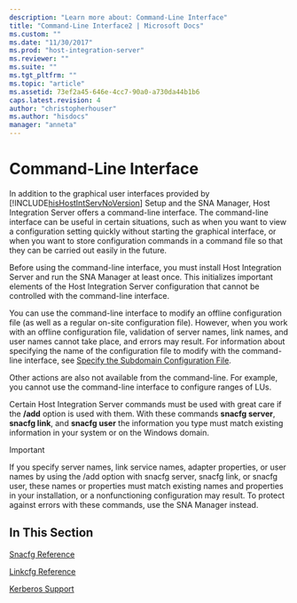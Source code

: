 ```yaml
---
description: "Learn more about: Command-Line Interface"
title: "Command-Line Interface2 | Microsoft Docs"
ms.custom: ""
ms.date: "11/30/2017"
ms.prod: "host-integration-server"
ms.reviewer: ""
ms.suite: ""
ms.tgt_pltfrm: ""
ms.topic: "article"
ms.assetid: 73ef2a45-646e-4cc7-90a0-a730da44b1b6
caps.latest.revision: 4
author: "christopherhouser"
ms.author: "hisdocs"
manager: "anneta"
---
```

# Command-Line Interface
In addition to the graphical user interfaces provided by [!INCLUDE[hisHostIntServNoVersion](../includes/hishostintservnoversion-md.md)] Setup and the SNA Manager, Host Integration Server offers a command-line interface. The command-line interface can be useful in certain situations, such as when you want to view a configuration setting quickly without starting the graphical interface, or when you want to store configuration commands in a command file so that they can be carried out easily in the future.  
  
 Before using the command-line interface, you must install Host Integration Server and run the SNA Manager at least once. This initializes important elements of the Host Integration Server configuration that cannot be controlled with the command-line interface.  
  
 You can use the command-line interface to modify an offline configuration file (as well as a regular on-site configuration file). However, when you work with an offline configuration file, validation of server names, link names, and user names cannot take place, and errors may result. For information about specifying the name of the configuration file to modify with the command-line interface, see [Specify the Subdomain Configuration File](../core/specify-the-subdomain-configuration-file2.md).  
  
 Other actions are also not available from the command-line. For example, you cannot use the command-line interface to configure ranges of LUs.  
  
 Certain Host Integration Server commands must be used with great care if the **/add** option is used with them. With these commands  **snacfg server**, **snacfg link**, and **snacfg user** the information you type must match existing information in your system or on the Windows domain.  
  
> [!IMPORTANT]
>  If you specify server names, link service names, adapter properties, or user names by using the /add option with snacfg server, snacfg link, or snacfg user, these names or properties must match existing names and properties in your installation, or a nonfunctioning configuration may result. To protect against errors with these commands, use the SNA Manager instead.  
  
## In This Section  
 [Snacfg Reference](../core/snacfg-reference2.md)  
  
 [Linkcfg Reference](../core/linkcfg-reference2.md)  
  
 [Kerberos Support](../core/kerberos-support1.md)

